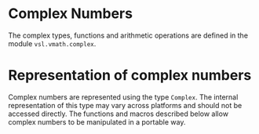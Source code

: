# Complex Numbers

The complex types, functions and arithmetic operations are defined in
the module `vsl.vmath.complex`.

# Representation of complex numbers

Complex numbers are represented using the type `Complex`. The
internal representation of this type may vary across platforms and
should not be accessed directly. The functions and macros described
below allow complex numbers to be manipulated in a portable way.
